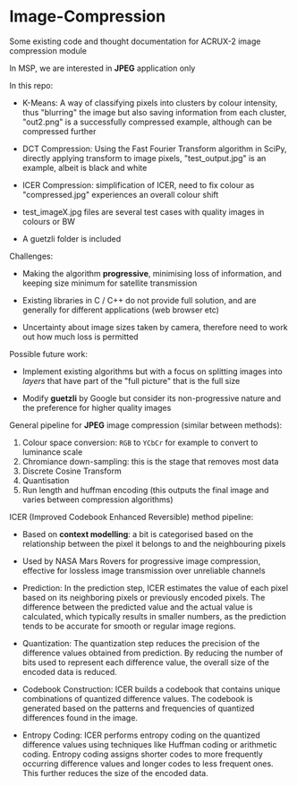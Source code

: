 # Image-Compression
Some existing code and thought documentation for ACRUX-2 image compression module

In MSP, we are interested in **JPEG** application only

In this repo:
- K-Means: A way of classifying pixels into clusters by colour intensity, thus "blurring" the image but also saving information from each cluster, "out2.png" is a successfully compressed example, although can be compressed further

- DCT Compression: Using the Fast Fourier Transform algorithm in SciPy, directly applying transform to image pixels, "test_output.jpg" is an example, albeit is black and white

- ICER Compression: simplification of ICER, need to fix colour as "compressed.jpg" experiences an overall colour shift

- test_imageX.jpg files are several test cases with quality images in colours or BW

- A guetzli folder is included

Challenges:
- Making the algorithm **progressive**, minimising loss of information, and keeping size minimum for satellite transmission

- Existing libraries in C / C++ do not provide full solution, and are generally for different applications (web browser etc)

- Uncertainty about image sizes taken by camera, therefore need to work out how much loss is permitted


Possible future work:
- Implement existing algorithms but with a focus on splitting images into *layers* that have part of the "full picture" that is the full size

- Modify **guetzli** by Google but consider its non-progressive nature and the preference for higher quality images


General pipeline for **JPEG** image compression (similar between methods):
1. Colour space conversion: `RGB` to `YCbCr` for example to convert to luminance scale
2. Chromiance down-sampling: this is the stage that removes most data
3. Discrete Cosine Transform
4. Quantisation
5. Run length and huffman encoding (this outputs the final image and varies between compression algorithms)


ICER (Improved Codebook Enhanced Reversible) method pipeline:
- Based on **context modelling**: a bit is categorised based on the relationship between the pixel it belongs to and the neighbouring pixels

- Used by NASA Mars Rovers for progressive image compression, effective for lossless image transmission over unreliable channels

- Prediction: In the prediction step, ICER estimates the value of each pixel based on its neighboring pixels or previously encoded pixels. The difference between the predicted value and the actual value is calculated, which typically results in smaller numbers, as the prediction tends to be accurate for smooth or regular image regions.

- Quantization: The quantization step reduces the precision of the difference values obtained from prediction. By reducing the number of bits used to represent each difference value, the overall size of the encoded data is reduced.

- Codebook Construction: ICER builds a codebook that contains unique combinations of quantized difference values. The codebook is generated based on the patterns and frequencies of quantized differences found in the image.

- Entropy Coding: ICER performs entropy coding on the quantized difference values using techniques like Huffman coding or arithmetic coding. Entropy coding assigns shorter codes to more frequently occurring difference values and longer codes to less frequent ones. This further reduces the size of the encoded data.


